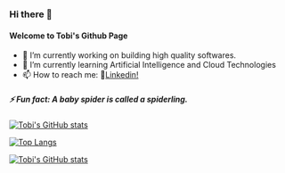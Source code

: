 ### Hi there 👋
####  Welcome to Tobi's Github Page


- 🔭 I’m currently working on building high quality softwares.
- 🌱 I’m currently learning Artificial Intelligence and Cloud Technologies
- 📫 How to reach me:  📲[Linkedin!](https://www.linkedin.com/in/akintunlese-oluwatobi/)


<h5> ⚡ Fun fact: A baby spider is called a spiderling. </h5>
                      

[![Tobi's GitHub stats](https://github-readme-stats-oluwatobi1.vercel.app/api?username=oluwatobi1&Show_icons=true&theme=radical)](https://github.com/anuraghazra/github-readme-stats)

[![Top Langs](https://github-readme-stats-oluwatobi1.vercel.app/api/top-langs/?username=oluwatobi1&langs_count=8)](https://github.com/anuraghazra/github-readme-stats)

[![Tobi's GitHub stats](http://github-readme-stats-git-master-oluwatobi1.vercel.app/api?username=oluwatobi1)](https://github.com/anuraghazra/github-readme-stats)
<!--
**oluwatobi1/oluwatobi1** is a ✨ _special_ ✨ repository because its `README.md` (this file) appears on your GitHub profile.

Here are some ideas to get you started:

- 🌱 I’m currently learning ...
- 🔭 I’m currently working on ...
- 👯 I’m looking to collaborate on ...
- 🤔 I’m looking for help with ...
- 💬 Ask me about ...
- 📫 How to reach me: ...
- 😄 Pronouns: ...
- ⚡ Fun fact: ...
-->
